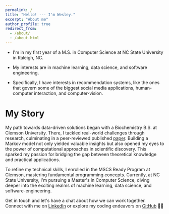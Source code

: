 ```yaml
---
permalink: /
title: "Hello! --- I'm Wesley."
excerpt: "About me"
author_profile: true
redirect_from: 
  - /about/
  - /about.html
---
```


- I'm in my first year of a M.S. in Computer Science at NC State University in Raleigh, NC.

- My interests are in machine learning, data science, and software engineering.

- Specifically, I have interests in recommendation systems, like the ones that govern some of the biggest social media applications, human-computer interaction, and computer-vision.


My Story
======

My path towards data-driven solutions began with a Biochemistry B.S. at Clemson University. There, I tackled real-world challenges through research, culminating in a peer-reviewed published [paper](https://journals.plos.org/ploscompbiol/article?id=10.1371/journal.pcbi.1011082). Building a Markov model not only yielded valuable insights but also opened my eyes to the power of computational approaches in scientific discovery. This sparked my passion for bridging the gap between theoretical knowledge and practical applications. 

To refine my technical skills, I enrolled in the MSCS Ready Program at Clemson, mastering fundamental programming concepts. Currently, at NC State University, I'm pursuing a Master's in Computer Science, diving deeper into the exciting realms of machine learning, data science, and software-engineering.

Get in touch and let's have a chat about how we can work together. Connect with me on [LinkedIn](https://linkedin.com/in/wesleymeredith/) or explore my coding endeavors on [GitHub](https://github.com/wesleymeredith) 🚀🧬

<!-- Getting started
======
1. Register a GitHub account if you don't have one and confirm your e-mail (required!)
1. Fork [this repository](https://github.com/academicpages/academicpages.github.io) by clicking the "fork" button in the top right. 
1. Go to the repository's settings (rightmost item in the tabs that start with "Code", should be below "Unwatch"). Rename the repository "[your GitHub username].github.io", which will also be your website's URL.
1. Set site-wide configuration and create content & metadata (see below -- also see [this set of diffs](http://archive.is/3TPas) showing what files were changed to set up [an example site](https://getorg-testacct.github.io) for a user with the username "getorg-testacct")
1. Upload any files (like PDFs, .zip files, etc.) to the files/ directory. They will appear at https://[your GitHub username].github.io/files/example.pdf.  
1. Check status by going to the repository settings, in the "GitHub pages" section -->

